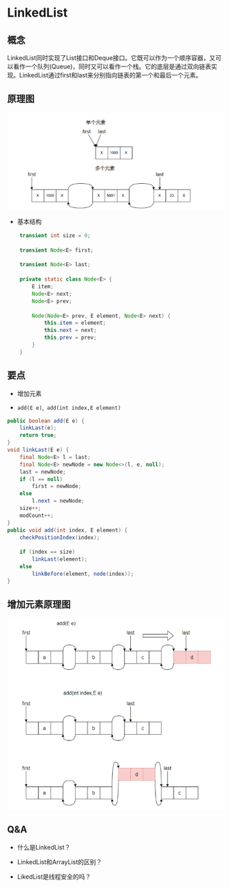 # LinkedList

## 概念

LinkedList同时实现了List接口和Deque接口。它既可以作为一个顺序容器，又可以看作一个队列(Queue)，同时又可以看作一个栈。它的底层是通过双向链表实现。LinkedList通过first和last来分别指向链表的第一个和最后一个元素。

## 原理图

![linkedList](image/linkedList.png)



- 基本结构

```java
    transient int size = 0;

    transient Node<E> first;

    transient Node<E> last;

    private static class Node<E> {
        E item;
        Node<E> next;
        Node<E> prev;

        Node(Node<E> prev, E element, Node<E> next) {
            this.item = element;
            this.next = next;
            this.prev = prev;
        }
    }
```

## 要点



- 增加元素

- `add(E e)`,` add(int index,E element)`

```java
public boolean add(E e) {
    linkLast(e);
    return true;
}
void linkLast(E e) {
    final Node<E> l = last;
    final Node<E> newNode = new Node<>(l, e, null);
    last = newNode;
    if (l == null)
        first = newNode;
    else
        l.next = newNode;
    size++;
    modCount++;    
}
public void add(int index, E element) {
    checkPositionIndex(index);

    if (index == size)
        linkLast(element);
    else
        linkBefore(element, node(index));
}
```

## 增加元素原理图

![image-20231113165119653](image/image-20231113165119653.png)

## Q&A

- 什么是LinkedList？

- LinkedList和ArrayList的区别？

- LikedList是线程安全的吗？